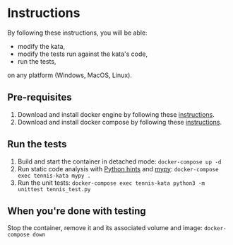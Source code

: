 # Instructions
By following these instructions, you will be able:
- modify the kata,
- modify the tests run against the kata's code,
- run the tests,

on any platform (Windows, MacOS, Linux).

## Pre-requisites
1. Download and install docker engine by following these [instructions](https://docs.docker.com/install/).
2. Download and install docker compose by following these [instructions](https://docs.docker.com/compose/install/).

## Run the tests
1. Build and start the container in detached mode: `docker-compose up -d`
2. Run static code analysis with [Python hints](https://docs.python.org/3/library/typing.html) and [mypy](http://mypy-lang.org/): `docker-compose exec tennis-kata mypy .`
3. Run the unit tests: `docker-compose exec tennis-kata python3 -m unittest tennis_test.py`

## When you're done with testing
Stop the container, remove it and its associated volume and image: `docker-compose down`